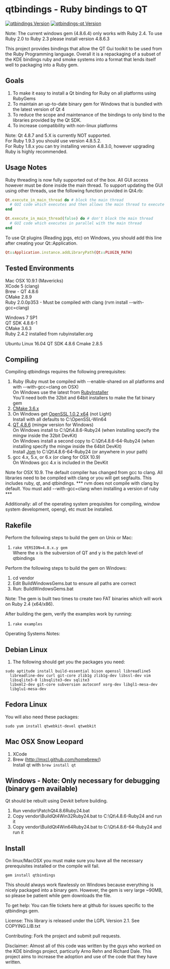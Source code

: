 # qtbindings - Ruby bindings to QT

[![qtbindings Version](https://badge.fury.io/rb/qtbindings.svg)](https://badge.fury.io/rb/qtbindings)
[![qtbindings-qt Version](https://badge.fury.io/rb/qtbindings-qt.svg)](https://badge.fury.io/rb/qtbindings-qt)

Note: The current windows gem (4.8.6.4) only works with Ruby 2.4.  To use Ruby 2.0 to Ruby 2.3 please install version 4.8.6.3

This project provides bindings that allow the QT Gui toolkit to be used from the
Ruby Programming language. Overall it is a repackaging of a subset of the KDE
bindings ruby and smoke systems into a format that lends itself well to
packaging into a Ruby gem.

Goals
-----
1.  To make it easy to install a Qt binding for Ruby on all platforms using RubyGems
2.  To maintain an up-to-date binary gem for Windows that is bundled with the latest version of Qt 4
3.  To reduce the scope and maintenance of the bindings to only bind to the libraries provided by the Qt SDK.
4.  To increase compatibility with non-linux platforms

Note: Qt 4.8.7 and 5.X is currently NOT supported.  
For Ruby 1.9.3 you should use version 4.8.5.2.  
For Ruby 1.8.x you can try installing version 4.8.3.0, however upgrading Ruby is highly recommended.  

Usage Notes
------------
Ruby threading is now fully supported out of the box. All GUI access however must be done
inside the main thread. To support updating the GUI using other threads, use the following function
provided in Qt4.rb:

```ruby
Qt.execute_in_main_thread do # block the main thread
  # GUI code which executes and then allows the main thread to execute
end

Qt.execute_in_main_thread(false) do # don't block the main thread
  # GUI code which executes in parallel with the main thread
end
```

To use Qt plugins (Reading jpgs, etc) on Windows, you should add this line after creating your Qt::Application.

```ruby
Qt::Application.instance.addLibraryPath(Qt::PLUGIN_PATH)
```

Tested Environments
--------------------
Mac OSX 10.9.1 (Mavericks)  
XCode 5 (clang)  
Brew - QT 4.8.6  
CMake 2.8.9  
Ruby 2.0.0p353 - Must be compiled with clang (rvm install <version> --with-gcc=clang)  

Windows 7 SP1  
QT SDK 4.8.6-1  
CMake 3.6.3  
Ruby 2.4.2 installed from rubyinstaller.org  

Ubuntu Linux 16.04
QT SDK 4.8.6
Cmake 2.8.5  

Compiling
---------
Compiling qtbindings requires the following prerequisites:

1.  Ruby (Ruby must be compiled with --enable-shared on all platforms and with --with-gcc=clang on OSX)  
    On Windows use the latest from [RubyInstaller](http://rubyinstaller.org/downloads/)  
    You'll need both the 32bit and 64bit installers to make the fat binary gem 
2.  [CMake 3.6.x](https://cmake.org/download)
3.  On Windows get [OpenSSL 1.0.2 x64](http://slproweb.com/products/Win32OpenSSL.html) (not Light)  
    Install with all defaults to C:\OpenSSL-Win64  
4.  [QT 4.8.6](https://download.qt.io/official_releases/qt/4.8/4.8.6/) (mingw version for Windows)  
    On Windows install to C:\Qt\4.8.6-Ruby24 (when installing specify the mingw inside the 32bit DevKit)  
    On Windows install a second copy to C:\Qt\4.8.6-64-Ruby24 (when installing specify the mingw inside the 64bit DevKit)  
    Install [Jom](https://wiki.qt.io/Jom) to C:\Qt\4.8.6-64-Ruby24 (or anywhere in your path)  
5.  gcc 4.x, 5.x, or 6.x (or clang for OSX 10.9)  
    On Windows gcc 4.x is included in the DevKit  

Note for OSX 10.9.  The default compiler has changed from gcc to clang.   All libraries need to be compiled with clang or you will get segfaults.  This includes ruby, qt, and qtbindings.  *** rvm does not compile with clang by default.  You must add --with-gcc=clang when installing a version of ruby ***

Additionally: all of the operating system prequisites for compiling, window system development, opengl, etc must be installed.

Rakefile
--------
Perform the following steps to build the gem on Unix or Mac:

1. `rake VERSION=4.8.x.y gem`  
    Where the x is the subversion of QT and y is the patch level of qtbindings

Perform the following steps to build the gem on Windows:

1. cd vendor
2. Edit BuildWindowsGems.bat to ensure all paths are correct
3. Run: BuildWindowsGems.bat

Note: The gem is built two times to create two FAT binaries which will work on Ruby 2.4 (x64/x86).

After building the gem, verify the examples work by running:

1. `rake examples`

Operating Systems Notes:

Debian Linux
------------

1. The following should get you the packages you need:

```
sudo aptitude install build-essential bison openssl libreadline5
  libreadline-dev curl git-core zlib1g zlib1g-dev libssl-dev vim
  libsqlite3-0 libsqlite3-dev sqlite3
  libxml2-dev git-core subversion autoconf xorg-dev libgl1-mesa-dev
  libglu1-mesa-dev
```

Fedora Linux
------------

You will also need these packages:
```
sudo yum install qtwebkit-devel qtwebkit
```

Mac OSX Snow Leopard
-----------------------

1. XCode
2. Brew (http://mxcl.github.com/homebrew/)  
   Install qt with `brew install qt`

Windows - Note: Only necessary for debugging (binary gem available)
--------
Qt should be rebuilt using Devkit before building.

1. Run vendor\PatchQt4.8.6Ruby24.bat
2. Copy vendor\BuildQt4Win32Ruby24.bat to C:\Qt\4.8.6-Ruby24 and run it
3. Copy vendor\BuildQt4Win64Ruby24.bat to C:\Qt\4.8.6-64-Ruby24 and run it

Install
------
On linux/MacOSX you must make sure you have all the necessary prerequisites
installed or the compile will fail.

    gem install qtbindings

This should always work flawlessly on Windows because everything is nicely packaged into a binary gem. However, the gem is very large ~90MB, so please be patient while gem downloads the file.

To get help:
You can file tickets here at github for issues specific to the qtbindings gem.

License:
This library is released under the LGPL Version 2.1.
See COPYING.LIB.txt

Contributing:
Fork the project and submit pull requests.

Disclaimer:
Almost all of this code was written by the guys who worked on the KDE bindings project, particurly Arno Rehn and Richard Dale. This project aims to increase the adoption and use of the code that they have written.

